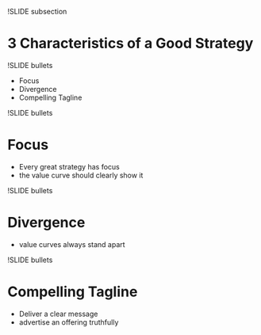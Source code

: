 !SLIDE subsection
# 3 Characteristics of a Good Strategy

!SLIDE bullets
* Focus
* Divergence
* Compelling Tagline

!SLIDE bullets
# Focus
* Every great strategy has focus
* the value curve should clearly show it

!SLIDE bullets
# Divergence
* value curves always stand apart

!SLIDE bullets
# Compelling Tagline
* Deliver a clear message
* advertise an offering truthfully